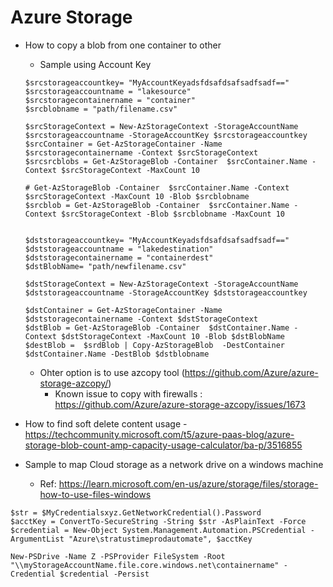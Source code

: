 Azure Storage 
=============

* How to copy a blob from one container to other 
    -   Sample using Account Key 
    ```
    $srcstorageaccountkey= "MyAccountKeyadsfdsafdsafsadfsadf=="
    $srcstorageaccountname = "lakesource"
    $srcstoragecontainername = "container"
    $srcblobname = "path/filename.csv"

    $srcStorageContext = New-AzStorageContext -StorageAccountName $srcstorageaccountname -StorageAccountKey $srcstorageaccountkey
    $srcContainer = Get-AzStorageContainer -Name $srcstoragecontainername -Context $srcStorageContext
    $srcsrcblobs = Get-AzStorageBlob -Container  $srcContainer.Name -Context $srcStorageContext -MaxCount 10

    # Get-AzStorageBlob -Container  $srcContainer.Name -Context $srcStorageContext -MaxCount 10 -Blob $srcblobname
    $srcblob = Get-AzStorageBlob -Container  $srcContainer.Name -Context $srcStorageContext -Blob $srcblobname -MaxCount 10 


    $dststorageaccountkey= "MyAccountKeyadsfdsafdsafsadfsadf=="
    $dststorageaccountname = "lakedestination"
    $dststoragecontainername = "containerdest"
    $dstBlobName= "path/newfilename.csv"

    $dstStorageContext = New-AzStorageContext -StorageAccountName $dststorageaccountname -StorageAccountKey $dststorageaccountkey

    $dstContainer = Get-AzStorageContainer -Name $dststoragecontainername -Context $dstStorageContext
    $dstBlob = Get-AzStorageBlob -Container  $dstContainer.Name -Context $dstStorageContext -MaxCount 10 -Blob $dstBlobName
    $destBlob =  $srdBlob | Copy-AzStorageBlob  -DestContainer $dstContainer.Name -DestBlob $dstblobname
    ```    
    -   Ohter option is to use azcopy tool (https://github.com/Azure/azure-storage-azcopy/)
        -   Known issue to copy with firewalls : https://github.com/Azure/azure-storage-azcopy/issues/1673 

* How to find soft delete content usage - https://techcommunity.microsoft.com/t5/azure-paas-blog/azure-storage-blob-count-amp-capacity-usage-calculator/ba-p/3516855 

* Sample to map Cloud storage as a network drive on a windows machine
  * Ref: https://learn.microsoft.com/en-us/azure/storage/files/storage-how-to-use-files-windows 
```
$str = $MyCredentialsxyz.GetNetworkCredential().Password
$acctKey = ConvertTo-SecureString -String $str -AsPlainText -Force
$credential = New-Object System.Management.Automation.PSCredential -ArgumentList "Azure\stratustimeprodautomate", $acctKey

New-PSDrive -Name Z -PSProvider FileSystem -Root "\\myStorageAccountName.file.core.windows.net\containername" -Credential $credential -Persist
```
